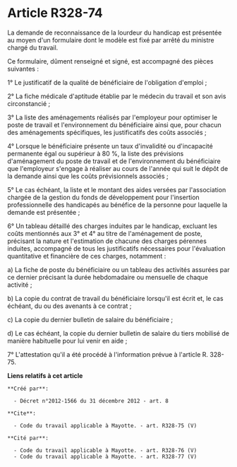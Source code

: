 # Article R328-74

La demande de reconnaissance de la lourdeur du handicap est présentée au moyen d'un formulaire dont le modèle est fixé par
arrêté du ministre chargé du travail. 

Ce formulaire, dûment renseigné et signé, est accompagné des pièces suivantes : 

1° Le justificatif de la qualité de bénéficiaire de l'obligation d'emploi ; 

2° La fiche médicale d'aptitude établie par le médecin du travail et son avis circonstancié ; 

3° La liste des aménagements réalisés par l'employeur pour optimiser le poste de travail et l'environnement du bénéficiaire
ainsi que, pour chacun des aménagements spécifiques, les justificatifs des coûts associés ; 

4° Lorsque le bénéficiaire présente un taux d'invalidité ou d'incapacité permanente égal ou supérieur à 80 %, la liste des
prévisions d'aménagement du poste de travail et de l'environnement du bénéficiaire que l'employeur s'engage à réaliser au
cours de l'année qui suit le dépôt de la demande ainsi que les coûts prévisionnels associés ; 

5° Le cas échéant, la liste et le montant des aides versées par l'association chargée de la gestion du fonds de développement
pour l'insertion professionnelle des handicapés au bénéfice de la personne pour laquelle la demande est présentée ; 

6° Un tableau détaillé des charges induites par le handicap, excluant les coûts mentionnés aux 3° et 4° au titre de
l'aménagement de poste, précisant la nature et l'estimation de chacune des charges pérennes induites, accompagné de tous les
justificatifs nécessaires pour l'évaluation quantitative et financière de ces charges, notamment : 

a) La fiche de poste du bénéficiaire ou un tableau des activités assurées par ce dernier précisant la durée hebdomadaire ou
mensuelle de chaque activité ; 

b) La copie du contrat de travail du bénéficiaire lorsqu'il est écrit et, le cas échéant, du ou des avenants à ce contrat ; 

c) La copie du dernier bulletin de salaire du bénéficiaire ; 

d) Le cas échéant, la copie du dernier bulletin de salaire du tiers mobilisé de manière habituelle pour lui venir en aide ; 

7° L'attestation qu'il a été procédé à l'information prévue à l'article R. 328-75.

**Liens relatifs à cet article**

	**Créé par**:

	  - Décret n°2012-1566 du 31 décembre 2012 - art. 8

	**Cite**:

	  - Code du travail applicable à Mayotte. - art. R328-75 (V)

	**Cité par**:

	  - Code du travail applicable à Mayotte. - art. R328-76 (V)
	  - Code du travail applicable à Mayotte. - art. R328-77 (V)
